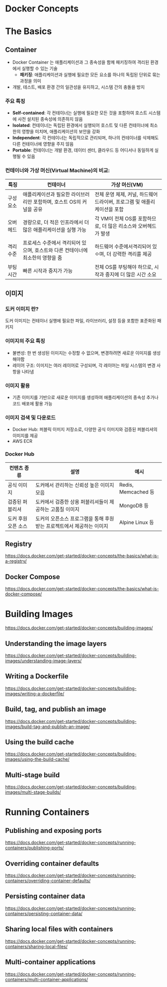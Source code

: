 # Docker Concepts

# The Basics

## Container

- Docker Container 는 애플리케이션과 그 종속성을 함께 패키징하여 격리된 환경에서 실행할 수 있는 기술
    - **패키징**: 애플리케이션과 실행에 필요한 모든 요소를 하나의 독립된 단위로 묶는 과정을 의미
- 개발, 테스트, 배포 환경 간의 일관성을 유지하고, 시스템 간의 충돌을 방지

### 주요 특징

- **Self-contained**: 각 컨테이너는 실행에 필요한 모든 것을 포함하여 호스트 시스템에 사전 설치된 종속성에 의존하지 않음
- **Isolated**: 컨테이너는 독립된 환경에서 실행되어 호스트 및 다른 컨테이너에 최소한의 영향을 미치며, 애플리케이션의 보안을 강화
- **Independent**: 각 컨테이너는 독립적으로 관리되며, 하나의 컨테이너를 삭제해도 다른 컨테이너에 영향을 주지 않음
- **Portable**: 컨테이너는 개발 환경, 데이터 센터, 클라우드 등 어디서나 동일하게 실행될 수 있음

### 컨테이너와 가상 머신(Virtual Machine)의 비교:

| 특징    | 컨테이너                                         | 가상 머신(VM)                                  |
|-------|----------------------------------------------|--------------------------------------------|
| 구성 요소 | 애플리케이션과 필요한 라이브러리만 포함하며, 호스트 OS의 커널을 공유      | 전체 운영 체제, 커널, 하드웨어 드라이버, 프로그램 및 애플리케이션을 포함 |
| 오버헤드  | 경량으로, 더 적은 인프라에서 더 많은 애플리케이션을 실행 가능          | 각 VM이 전체 OS를 포함하므로, 더 많은 리소스와 오버헤드가 발생     |
| 격리 수준 | 프로세스 수준에서 격리되어 있으며, 호스트와 다른 컨테이너에 최소한의 영향을 줌 | 하드웨어 수준에서격리되어 있ㅇ며, 더 강력한 격리를 제공            |
| 부팅 시간 | 빠른 시작과 중지가 가능                                | 전체 OS를 부팅해야 하므로, 시작과 중지에 더 많은 시간 소요        |

## 이미지

### 도커 이미지 란?

도커 이미지는 컨테이너 실행에 필요한 파일, 라이브러리, 설정 등을 포함한 표준화된 패키지

### 이미지의 주요 특징

- 불변성: 한 번 생성된 이미지는 수정할 수 없으며, 변경하려면 새로운 이미지를 생성해야함
- 레이어 구조: 이미지는 여러 레이어로 구성되며, 각 레이어는 파일 시스템의 변경 사항을 나타냄

### 이미지 활용

- 기존 이미지를 기반으로 새로운 이미지를 생성하여 애플리케이션의 종속성 추가나 코드 배포에 활용 가능

### 이미지 검색 및 다운로드

- Docker Hub: 퍼블릭 이미지 저장소로, 다양한 공식 이미지와 검증된 퍼블리셔의 이미지를 제공
- AWS ECR

### Docker Hub

| 컨텐츠 종류      | 설명                                     | 예시                 |
|-------------|----------------------------------------|--------------------|
| 공식 이미지      | 도커에서 관리하는 신뢰성 높은 이미지 모음                | Redis, Memcached 등 |
| 검증된 퍼블리셔    | 도커에서 검증한 상용 퍼블리셔들이 제공하는 고품질 이미지        | MongoDB 등          |
| 도커 후원 오픈 소스 | 도커의 오픈소스 프로그램을 통해 후원받는 프로젝트에서 제공하는 이미지 | Alpine Linux 등     |

## Registry

https://docs.docker.com/get-started/docker-concepts/the-basics/what-is-a-registry/

## Docker Compose

https://docs.docker.com/get-started/docker-concepts/the-basics/what-is-docker-compose/

# Building Images

https://docs.docker.com/get-started/docker-concepts/building-images/

## Understanding the image layers

https://docs.docker.com/get-started/docker-concepts/building-images/understanding-image-layers/

## Writing a Dockerfile

https://docs.docker.com/get-started/docker-concepts/building-images/writing-a-dockerfile/

## Build, tag, and publish an image

https://docs.docker.com/get-started/docker-concepts/building-images/build-tag-and-publish-an-image/

## Using the build cache

https://docs.docker.com/get-started/docker-concepts/building-images/using-the-build-cache/

## Multi-stage build

https://docs.docker.com/get-started/docker-concepts/building-images/multi-stage-builds/

# Running Containers

## Publishing and exposing ports

https://docs.docker.com/get-started/docker-concepts/running-containers/publishing-ports/

## Overriding container defaults

https://docs.docker.com/get-started/docker-concepts/running-containers/overriding-container-defaults/

## Persisting container data

https://docs.docker.com/get-started/docker-concepts/running-containers/persisting-container-data/

## Sharing local files with containers

https://docs.docker.com/get-started/docker-concepts/running-containers/sharing-local-files/

## Multi-container applications

https://docs.docker.com/get-started/docker-concepts/running-containers/multi-container-applications/